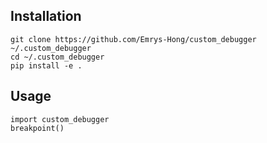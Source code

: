 ## Installation
```
git clone https://github.com/Emrys-Hong/custom_debugger ~/.custom_debugger
cd ~/.custom_debugger
pip install -e .
```
## Usage
```
import custom_debugger
breakpoint()
```
